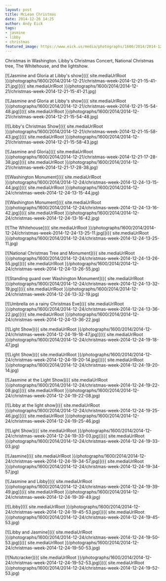 ```yaml
---
layout: post
title: McLean Christmas
date: 2014-12-26 14:25
author: Andy Eick
tags: 
- jasmine
- libby
- christmas
featured_image: https://www.eick.us/media/photographs/1600/2014/2014-12-24/christmas-week-2014-12-24-19-52-53.jpg
---
```

Christmas in Washington.  Libby's Christmas Concert, National Christmas tree, The Whitehouse, and the lightshow.

[![Jasmine and Gloria at Libby's show]({{ site.mediaUrlRoot }}/photographs/1600/2014/2014-12-21/christmas-week-2014-12-21-15-41-21.jpg)]({{ site.mediaUrlRoot }}/photographs/1600/2014/2014-12-21/christmas-week-2014-12-21-15-41-21.jpg)

[![Jasmine and Gloria at Libby's show]({{ site.mediaUrlRoot }}/photographs/1600/2014/2014-12-21/christmas-week-2014-12-21-15-54-48.jpg)]({{ site.mediaUrlRoot }}/photographs/1600/2014/2014-12-21/christmas-week-2014-12-21-15-54-48.jpg)

[![Libby's Christmas Show]({{ site.mediaUrlRoot }}/photographs/1600/2014/2014-12-21/christmas-week-2014-12-21-15-58-43.jpg)]({{ site.mediaUrlRoot }}/photographs/1600/2014/2014-12-21/christmas-week-2014-12-21-15-58-43.jpg)

[![Jasmine and Gloria]({{ site.mediaUrlRoot }}/photographs/1600/2014/2014-12-21/christmas-week-2014-12-21-17-28-38.jpg)]({{ site.mediaUrlRoot }}/photographs/1600/2014/2014-12-21/christmas-week-2014-12-21-17-28-38.jpg)

[![Washington Monument]({{ site.mediaUrlRoot }}/photographs/1600/2014/2014-12-24/christmas-week-2014-12-24-13-15-44.jpg)]({{ site.mediaUrlRoot }}/photographs/1600/2014/2014-12-24/christmas-week-2014-12-24-13-15-44.jpg)

[![Washington Monument]({{ site.mediaUrlRoot }}/photographs/1600/2014/2014-12-24/christmas-week-2014-12-24-13-16-42.jpg)]({{ site.mediaUrlRoot }}/photographs/1600/2014/2014-12-24/christmas-week-2014-12-24-13-16-42.jpg)

[![The Whitehouse]({{ site.mediaUrlRoot }}/photographs/1600/2014/2014-12-24/christmas-week-2014-12-24-13-25-11.jpg)]({{ site.mediaUrlRoot }}/photographs/1600/2014/2014-12-24/christmas-week-2014-12-24-13-25-11.jpg)

[![National Christmas Tree and Monument]({{ site.mediaUrlRoot }}/photographs/1600/2014/2014-12-24/christmas-week-2014-12-24-13-26-55.jpg)]({{ site.mediaUrlRoot }}/photographs/1600/2014/2014-12-24/christmas-week-2014-12-24-13-26-55.jpg)

[![Standing guard over Washington Monument]({{ site.mediaUrlRoot }}/photographs/1600/2014/2014-12-24/christmas-week-2014-12-24-13-32-19.jpg)]({{ site.mediaUrlRoot }}/photographs/1600/2014/2014-12-24/christmas-week-2014-12-24-13-32-19.jpg)

[![Umbrella on a rainy Christmas Eve]({{ site.mediaUrlRoot }}/photographs/1600/2014/2014-12-24/christmas-week-2014-12-24-13-36-22.jpg)]({{ site.mediaUrlRoot }}/photographs/1600/2014/2014-12-24/christmas-week-2014-12-24-13-36-22.jpg)

[![Light Show]({{ site.mediaUrlRoot }}/photographs/1600/2014/2014-12-24/christmas-week-2014-12-24-19-18-47.jpg)]({{ site.mediaUrlRoot }}/photographs/1600/2014/2014-12-24/christmas-week-2014-12-24-19-18-47.jpg)

[![Light Show]({{ site.mediaUrlRoot }}/photographs/1600/2014/2014-12-24/christmas-week-2014-12-24-19-20-14.jpg)]({{ site.mediaUrlRoot }}/photographs/1600/2014/2014-12-24/christmas-week-2014-12-24-19-20-14.jpg)

[![Jasmine at the Light Show]({{ site.mediaUrlRoot }}/photographs/1600/2014/2014-12-24/christmas-week-2014-12-24-19-22-08.jpg)]({{ site.mediaUrlRoot }}/photographs/1600/2014/2014-12-24/christmas-week-2014-12-24-19-22-08.jpg)

[![Libby at the light show]({{ site.mediaUrlRoot }}/photographs/1600/2014/2014-12-24/christmas-week-2014-12-24-19-25-46.jpg)]({{ site.mediaUrlRoot }}/photographs/1600/2014/2014-12-24/christmas-week-2014-12-24-19-25-46.jpg)

[![Light Show]({{ site.mediaUrlRoot }}/photographs/1600/2014/2014-12-24/christmas-week-2014-12-24-19-33-03.jpg)]({{ site.mediaUrlRoot }}/photographs/1600/2014/2014-12-24/christmas-week-2014-12-24-19-33-03.jpg)

[![Jasmine]({{ site.mediaUrlRoot }}/photographs/1600/2014/2014-12-24/christmas-week-2014-12-24-19-34-57.jpg)]({{ site.mediaUrlRoot }}/photographs/1600/2014/2014-12-24/christmas-week-2014-12-24-19-34-57.jpg)

[![Jasmine and Libby]({{ site.mediaUrlRoot }}/photographs/1600/2014/2014-12-24/christmas-week-2014-12-24-19-39-49.jpg)]({{ site.mediaUrlRoot }}/photographs/1600/2014/2014-12-24/christmas-week-2014-12-24-19-39-49.jpg)

[![Libby]({{ site.mediaUrlRoot }}/photographs/1600/2014/2014-12-24/christmas-week-2014-12-24-19-45-53.jpg)]({{ site.mediaUrlRoot }}/photographs/1600/2014/2014-12-24/christmas-week-2014-12-24-19-45-53.jpg)

[![Libby and Jasmine]({{ site.mediaUrlRoot }}/photographs/1600/2014/2014-12-24/christmas-week-2014-12-24-19-50-53.jpg)]({{ site.mediaUrlRoot }}/photographs/1600/2014/2014-12-24/christmas-week-2014-12-24-19-50-53.jpg)

[![Nutcracker]({{ site.mediaUrlRoot }}/photographs/1600/2014/2014-12-24/christmas-week-2014-12-24-19-52-53.jpg)]({{ site.mediaUrlRoot }}/photographs/1600/2014/2014-12-24/christmas-week-2014-12-24-19-52-53.jpg)


